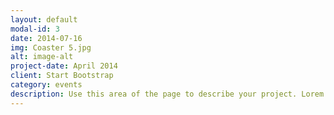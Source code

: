 ```yaml
---
layout: default
modal-id: 3
date: 2014-07-16
img: Coaster 5.jpg
alt: image-alt
project-date: April 2014
client: Start Bootstrap
category: events
description: Use this area of the page to describe your project. Lorem ipsum dolor sit amet, consectetur adipisicing elit. Mollitia neque assumenda ipsam nihil, molestias magnam, recusandae quos quis inventore quisquam velit asperiores, vitae? Reprehenderit soluta, eos quod consequuntur itaque. Nam.
---
```

